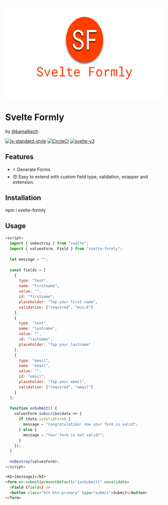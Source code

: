 <p align="center">
  <img width="100%" height="300" src="./logo.png" alt="Svelte Formly" />
</p>

# Svelte Formly

by [@kamalkech](https://github.com/kamalkech)

[![js-standard-style](https://img.shields.io/badge/code%20style-standard-brightgreen.svg)](http://standardjs.com) [![CircleCI](https://circleci.com/gh/beyonk-adventures/svelte-component-livereload-template.svg?style=shield)](https://circleci.com/gh/beyonk-adventures/svelte-component-livereload-template) [![svelte-v3](https://img.shields.io/badge/svelte-v3-blueviolet.svg)](https://svelte.dev)

## Features

- ⚡️ Generate Forms
- 😍 Easy to extend with custom field type, validation, wrapper and extension.

## Installation

npm i svelte-formly

## Usage

```javascript
<script>
  import { onDestroy } from "svelte";
  import { valuesForm, Field } from "svelte-formly";

  let message = "";

  const fields = [
    {
      type: "text",
      name: "firstname",
      value: "",
      id: "firstname",
      placeholder: "Tap your first name",
      validation: ["required", "min:6"]
    },
    {
      type: "text",
      name: "lastname",
      value: "",
      id: "lastname",
      placeholder: "Tap your lastname"
    },
    {
      type: "email",
      name: "email",
      value: "",
      id: "email",
      placeholder: "Tap your email",
      validation: ["required", "email"]
    }
  ];

  function onSubmit() {
    valuesForm.subscribe(data => {
      if (data.isValidForm) {
        message = "Congratulation! now your form is valid";
      } else {
        message = "Your form is not valid!";
      }
    });
  }

  onDestroy(valuesForm);
</script>
```

```html
<h2>{message}</h2>
<form on:submit|preventDefault="{onSubmit}" novalidate>
  <Field {fields} />
  <button class="btn btn-primary" type="submit">Submit</button>
</form>
```
